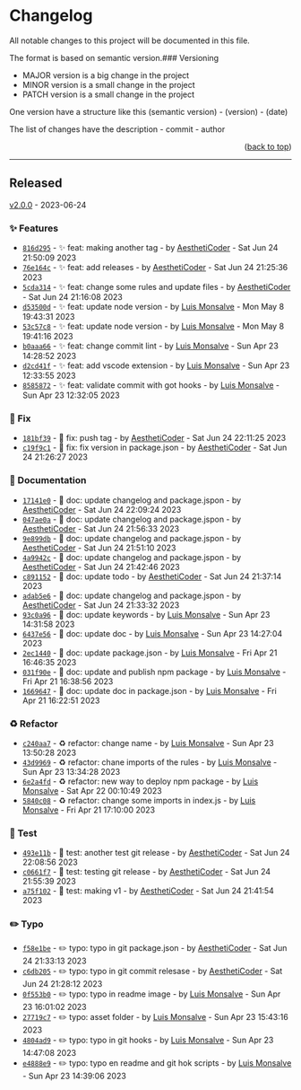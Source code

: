 # Changelog

All notable changes to this project will be documented in this file.

The format is based on semantic version.### Versioning

- MAJOR version is a big change in the project
- MINOR version is a small change in the project
- PATCH version is a small change in the project

One version have a structure like this (semantic version) - (version) - (date)

The list of changes have the description - commit - author

<p align="right">(<a href="changelog">back to top</a>)</p>

---

## Released
 
[v2.0.0](<https://github.com/AesthetiCoder/eslint-config-aesthetic-coder/releases/tag/v2.0.0>) - 2023-06-24

### :sparkles: Features

- [`816d295`](<https://github.com/AesthetiCoder/eslint-config-aesthetic-c/commit/816d295>) - :sparkles: feat: making another tag - by [AesthetiCoder](<https://github.com/AesthetiCoder>) - Sat Jun 24 21:50:09 2023
- [`76e164c`](<https://github.com/AesthetiCoder/eslint-config-aesthetic-c/commit/76e164c>) - :sparkles: feat: add releases - by [AesthetiCoder](<https://github.com/AesthetiCoder>) - Sat Jun 24 21:25:36 2023
- [`5cda314`](<https://github.com/AesthetiCoder/eslint-config-aesthetic-c/commit/5cda314>) - :sparkles: feat: change some rules and update files - by [AesthetiCoder](<https://github.com/AesthetiCoder>) - Sat Jun 24 21:16:08 2023
- [`d53500d`](<https://github.com/AesthetiCoder/eslint-config-aesthetic-c/commit/d53500d>) - :sparkles: feat: update node version - by [Luis Monsalve](<https://github.com/Luis Monsalve>) - Mon May 8 19:43:31 2023
- [`53c57c8`](<https://github.com/AesthetiCoder/eslint-config-aesthetic-c/commit/53c57c8>) - :sparkles: feat: update node version - by [Luis Monsalve](<https://github.com/Luis Monsalve>) - Mon May 8 19:41:16 2023
- [`b0aaa66`](<https://github.com/AesthetiCoder/eslint-config-aesthetic-c/commit/b0aaa66>) - :sparkles: feat: change commit lint - by [Luis Monsalve](<https://github.com/Luis Monsalve>) - Sun Apr 23 14:28:52 2023
- [`d2cd41f`](<https://github.com/AesthetiCoder/eslint-config-aesthetic-c/commit/d2cd41f>) - :sparkles: feat: add vscode extension - by [Luis Monsalve](<https://github.com/Luis Monsalve>) - Sun Apr 23 12:33:55 2023
- [`8585872`](<https://github.com/AesthetiCoder/eslint-config-aesthetic-c/commit/8585872>) - :sparkles: feat: validate commit with got hooks - by [Luis Monsalve](<https://github.com/Luis Monsalve>) - Sun Apr 23 12:32:05 2023

### :bug: Fix

- [`181bf39`](<https://github.com/AesthetiCoder/eslint-config-aesthetic-c/commit/181bf39>) - :bug: fix: push tag - by [AesthetiCoder](<https://github.com/AesthetiCoder>) - Sat Jun 24 22:11:25 2023
- [`c19f9c1`](<https://github.com/AesthetiCoder/eslint-config-aesthetic-c/commit/c19f9c1>) - :bug: fix: fix version in package.json - by [AesthetiCoder](<https://github.com/AesthetiCoder>) - Sat Jun 24 21:26:27 2023

### :memo: Documentation

- [`17141e0`](<https://github.com/AesthetiCoder/eslint-config-aesthetic-c/commit/17141e0>) - :memo: doc: update changelog and package.jspon - by [AesthetiCoder](<https://github.com/AesthetiCoder>) - Sat Jun 24 22:09:24 2023
- [`047ae0a`](<https://github.com/AesthetiCoder/eslint-config-aesthetic-c/commit/047ae0a>) - :memo: doc: update changelog and package.jspon - by [AesthetiCoder](<https://github.com/AesthetiCoder>) - Sat Jun 24 21:56:33 2023
- [`9e899db`](<https://github.com/AesthetiCoder/eslint-config-aesthetic-c/commit/9e899db>) - :memo: doc: update changelog and package.jspon - by [AesthetiCoder](<https://github.com/AesthetiCoder>) - Sat Jun 24 21:51:10 2023
- [`4a9942c`](<https://github.com/AesthetiCoder/eslint-config-aesthetic-c/commit/4a9942c>) - :memo: doc: update changelog and package.jspon - by [AesthetiCoder](<https://github.com/AesthetiCoder>) - Sat Jun 24 21:42:46 2023
- [`c891152`](<https://github.com/AesthetiCoder/eslint-config-aesthetic-c/commit/c891152>) - :memo: doc: update todo - by [AesthetiCoder](<https://github.com/AesthetiCoder>) - Sat Jun 24 21:37:14 2023
- [`adab5e6`](<https://github.com/AesthetiCoder/eslint-config-aesthetic-c/commit/adab5e6>) - :memo: doc: update changelog and package.jspon - by [AesthetiCoder](<https://github.com/AesthetiCoder>) - Sat Jun 24 21:33:32 2023
- [`93c0a96`](<https://github.com/AesthetiCoder/eslint-config-aesthetic-c/commit/93c0a96>) - :memo: doc: update keywords - by [Luis Monsalve](<https://github.com/Luis Monsalve>) - Sun Apr 23 14:31:58 2023
- [`6437e56`](<https://github.com/AesthetiCoder/eslint-config-aesthetic-c/commit/6437e56>) - :memo: doc: update doc - by [Luis Monsalve](<https://github.com/Luis Monsalve>) - Sun Apr 23 14:27:04 2023
- [`2ec1440`](<https://github.com/AesthetiCoder/eslint-config-aesthetic-c/commit/2ec1440>) - :memo: doc: update package.json - by [Luis Monsalve](<https://github.com/Luis Monsalve>) - Fri Apr 21 16:46:35 2023
- [`031f90e`](<https://github.com/AesthetiCoder/eslint-config-aesthetic-c/commit/031f90e>) - :memo: doc: update and publish npm package - by [Luis Monsalve](<https://github.com/Luis Monsalve>) - Fri Apr 21 16:38:56 2023
- [`1669647`](<https://github.com/AesthetiCoder/eslint-config-aesthetic-c/commit/1669647>) - :memo: doc: update doc in package.json - by [Luis Monsalve](<https://github.com/Luis Monsalve>) - Fri Apr 21 16:22:51 2023

### :recycle: Refactor

- [`c240aa7`](<https://github.com/AesthetiCoder/eslint-config-aesthetic-c/commit/c240aa7>) - :recycle: refactor: change name - by [Luis Monsalve](<https://github.com/Luis Monsalve>) - Sun Apr 23 13:50:28 2023
- [`43d9969`](<https://github.com/AesthetiCoder/eslint-config-aesthetic-c/commit/43d9969>) - :recycle: refactor: chane imports of the rules - by [Luis Monsalve](<https://github.com/Luis Monsalve>) - Sun Apr 23 13:34:28 2023
- [`6e2a4fd`](<https://github.com/AesthetiCoder/eslint-config-aesthetic-c/commit/6e2a4fd>) - :recycle: refactor: new way to deploy npm package - by [Luis Monsalve](<https://github.com/Luis Monsalve>) - Sat Apr 22 00:10:49 2023
- [`5840c08`](<https://github.com/AesthetiCoder/eslint-config-aesthetic-c/commit/5840c08>) - :recycle: refactor: change some imports in index.js - by [Luis Monsalve](<https://github.com/Luis Monsalve>) - Fri Apr 21 17:10:00 2023

### :test_tube: Test

- [`493e11b`](<https://github.com/AesthetiCoder/eslint-config-aesthetic-c/commit/493e11b>) - :test_tube: test: another test git release - by [AesthetiCoder](<https://github.com/AesthetiCoder>) - Sat Jun 24 22:08:56 2023
- [`c0661f7`](<https://github.com/AesthetiCoder/eslint-config-aesthetic-c/commit/c0661f7>) - :test_tube: test: testing git release - by [AesthetiCoder](<https://github.com/AesthetiCoder>) - Sat Jun 24 21:55:39 2023
- [`a75f102`](<https://github.com/AesthetiCoder/eslint-config-aesthetic-c/commit/a75f102>) - :test_tube: test: making v1 - by [AesthetiCoder](<https://github.com/AesthetiCoder>) - Sat Jun 24 21:41:54 2023

### :pencil2: Typo

- [`f58e1be`](<https://github.com/AesthetiCoder/eslint-config-aesthetic-c/commit/f58e1be>) - :pencil2: typo: typo in git package.json - by [AesthetiCoder](<https://github.com/AesthetiCoder>) - Sat Jun 24 21:33:13 2023
- [`c6db205`](<https://github.com/AesthetiCoder/eslint-config-aesthetic-c/commit/c6db205>) - :pencil2: typo: typo in git commit relesase - by [AesthetiCoder](<https://github.com/AesthetiCoder>) - Sat Jun 24 21:28:12 2023
- [`0f553b0`](<https://github.com/AesthetiCoder/eslint-config-aesthetic-c/commit/0f553b0>) - :pencil2: typo: typo in readme image - by [Luis Monsalve](<https://github.com/Luis Monsalve>) - Sun Apr 23 16:01:02 2023
- [`27719c7`](<https://github.com/AesthetiCoder/eslint-config-aesthetic-c/commit/27719c7>) - :pencil2: typo: asset folder - by [Luis Monsalve](<https://github.com/Luis Monsalve>) - Sun Apr 23 15:43:16 2023
- [`4804ad9`](<https://github.com/AesthetiCoder/eslint-config-aesthetic-c/commit/4804ad9>) - :pencil2: typo: typo in git hooks - by [Luis Monsalve](<https://github.com/Luis Monsalve>) - Sun Apr 23 14:47:08 2023
- [`e4888e9`](<https://github.com/AesthetiCoder/eslint-config-aesthetic-c/commit/e4888e9>) - :pencil2: typo: typo en readme and git hok scripts - by [Luis Monsalve](<https://github.com/Luis Monsalve>) - Sun Apr 23 14:39:06 2023


